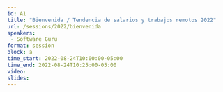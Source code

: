 ```yaml
---
id: A1
title: "Bienvenida / Tendencia de salarios y trabajos remotos 2022"
url: /sessions/2022/bienvenida
speakers:
 - Software Guru
format: session
block: a
time_start: 2022-08-24T10:00:00-05:00
time_end: 2022-08-24T10:25:00-05:00
video: 
slides:
---
```

